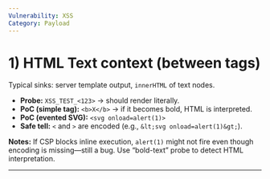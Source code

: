 ```yaml
---
Vulnerability: XSS
Category: Payload
---
```

# 1) HTML **Text** context (between tags)

Typical sinks: server template output, `innerHTML` of text nodes.

- **Probe:** `XSS_TEST_<123>` → should render literally.
- **PoC (simple tag):** `<b>X</b>` → if it becomes bold, HTML is interpreted.
- **PoC (evented SVG):** `<svg onload=alert(1)>`
- **Safe tell:** `<` and `>` are encoded (e.g., `&lt;svg onload=alert(1)&gt;`).

**Notes:** If CSP blocks inline execution, `alert(1)` might not fire even though encoding is missing—still a bug. Use “bold-text” probe to detect HTML interpretation.

---
